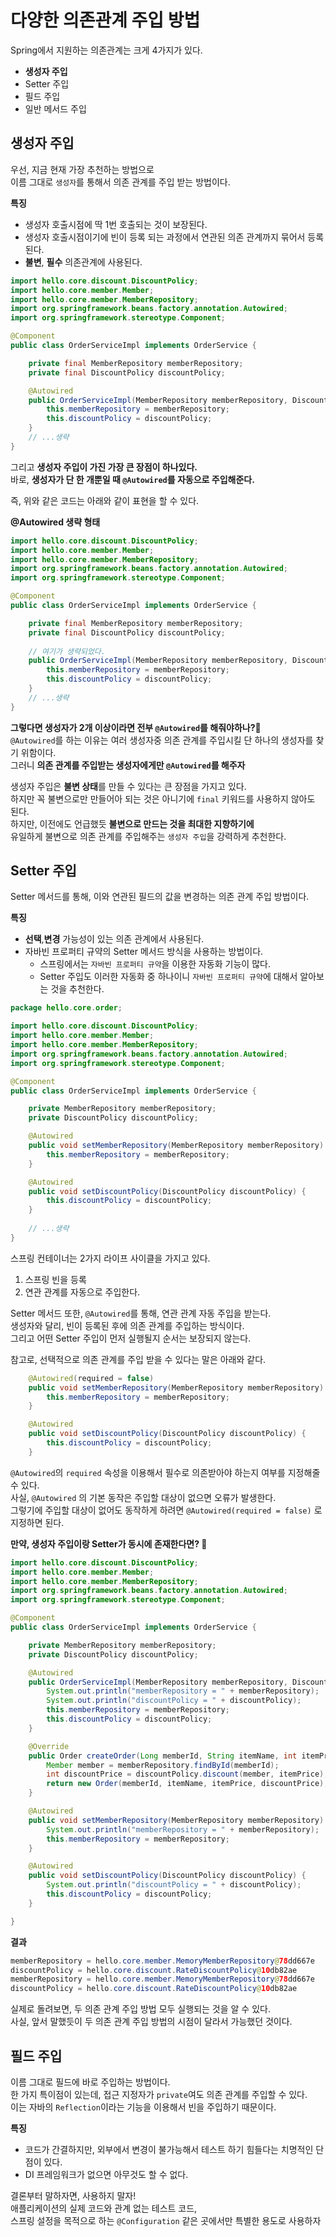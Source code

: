 # 다양한 의존관계 주입 방법
Spring에서 지원하는 의존관계는 크게 4가지가 있다.  
   
* **생성자 주입**     
* Setter 주입     
* 필드 주입      
* 일반 메서드 주입     

## 생성자 주입  
우선, 지금 현재 가장 추천하는 방법으로   
이름 그대로 `생성자`를 통해서 의존 관계를 주입 받는 방법이다.   
     
**특징**    
* 생성자 호출시점에 딱 1번 호출되는 것이 보장된다.     
* 생성자 호출시점이기에 빈이 등록 되는 과정에서 연관된 의존 관계까지 묶어서 등록된다.     
* **불변**, **필수** 의존관계에 사용된다.    
  
```java
import hello.core.discount.DiscountPolicy;
import hello.core.member.Member;
import hello.core.member.MemberRepository;
import org.springframework.beans.factory.annotation.Autowired;
import org.springframework.stereotype.Component;

@Component
public class OrderServiceImpl implements OrderService {

    private final MemberRepository memberRepository;
    private final DiscountPolicy discountPolicy;

    @Autowired
    public OrderServiceImpl(MemberRepository memberRepository, DiscountPolicy discountPolicy) {
        this.memberRepository = memberRepository;
        this.discountPolicy = discountPolicy;
    }
    // ...생략
}
```
그리고 **생성자 주입이 가진 가장 큰 장점이 하나있다.**        
바로, **생성자가 단 한 개뿐일 때 `@Autowired`를 자동으로 주입해준다.**     
   
즉, 위와 같은 코드는 아래와 같이 표현을 할 수 있다.  
    
**@Autowired 생략 형태**
```java
import hello.core.discount.DiscountPolicy;
import hello.core.member.Member;
import hello.core.member.MemberRepository;
import org.springframework.beans.factory.annotation.Autowired;
import org.springframework.stereotype.Component;

@Component
public class OrderServiceImpl implements OrderService {

    private final MemberRepository memberRepository;
    private final DiscountPolicy discountPolicy;
   
    // 여기가 생략되었다.   
    public OrderServiceImpl(MemberRepository memberRepository, DiscountPolicy discountPolicy) {
        this.memberRepository = memberRepository;
        this.discountPolicy = discountPolicy;
    }
    // ...생략
}
```
**그렇다면 생성자가 2개 이상이라면 전부 `@Autowired`를 해줘야하나?🤔**     
`@Autowired`를 하는 이유는 여러 생성자중 의존 관계를 주입시킬 단 하나의 생성자를 찾기 위함이다.   
그러니 **의존 관계를 주입받는 생성자에게만 `@Autowired`를 해주자**     
      
생성자 주입은 **불변 상태**를 만들 수 있다는 큰 장점을 가지고 있다.    
하지만 꼭 불변으로만 만들어아 되는 것은 아니기에 `final` 키워드를 사용하지 않아도 된다.   
하지만, 이전에도 언급했듯 **불변으로 만드는 것을 최대한 지향하기에**   
유일하게 불변으로 의존 관계를 주입해주는 `생성자 주입`을 강력하게 추천한다.     
       
## Setter 주입 
Setter 메서드를 통해, 이와 연관된 필드의 값을 변경하는 의존 관계 주입 방법이다.     
  
**특징**      
* **선택**,**변경** 가능성이 있는 의존 관계에서 사용된다.    
* 자바빈 프로퍼티 규약의 Setter 메서드 방식을 사용하는 방법이다.     
  * 스프링에서는 `자바빈 프로퍼티 규약`을 이용한 자동화 기능이 많다.  
  * Setter 주입도 이러한 자동화 중 하나이니 `자바빈 프로퍼티 규약`에 대해서 알아보는 것을 추천한다.   

```java
package hello.core.order;

import hello.core.discount.DiscountPolicy;
import hello.core.member.Member;
import hello.core.member.MemberRepository;
import org.springframework.beans.factory.annotation.Autowired;
import org.springframework.stereotype.Component;

@Component
public class OrderServiceImpl implements OrderService {

    private MemberRepository memberRepository;
    private DiscountPolicy discountPolicy;

    @Autowired
    public void setMemberRepository(MemberRepository memberRepository) {
        this.memberRepository = memberRepository;
    }

    @Autowired
    public void setDiscountPolicy(DiscountPolicy discountPolicy) {
        this.discountPolicy = discountPolicy;
    }
     
    // ...생략  
}
```

스프링 컨테이너는 2가지 라이프 사이클을 가지고 있다.   
  
1. 스프링 빈을 등록  
2. 연관 관계를 자동으로 주입한다.  
  
Setter 메서드 또한, `@Autowired`를 통해, 연관 관계 자동 주입을 받는다.    
생성자와 달리, 빈이 등록된 후에 의존 관계를 주입하는 방식이다.      
그리고 어떤 Setter 주입이 먼저 실행될지 순서는 보장되지 않는다.      

참고로, 선택적으로 의존 관계를 주입 받을 수 있다는 말은 아래와 같다.     
```java
    @Autowired(required = false)
    public void setMemberRepository(MemberRepository memberRepository) {
        this.memberRepository = memberRepository;
    }

    @Autowired
    public void setDiscountPolicy(DiscountPolicy discountPolicy) {
        this.discountPolicy = discountPolicy;
    }
```
`@Autowired`의 `required` 속성을 이용해서 필수로 의존받아야 하는지 여부를 지정해줄 수 있다.   
사실, `@Autowired` 의 기본 동작은 주입할 대상이 없으면 오류가 발생한다.    
그렇기에 주입할 대상이 없어도 동작하게 하려면 `@Autowired(required = false)` 로 지정하면 된다.
    
**만약, 생성자 주입이랑 Setter가 동시에 존재한다면? 🤔**        
  
```java
import hello.core.discount.DiscountPolicy;
import hello.core.member.Member;
import hello.core.member.MemberRepository;
import org.springframework.beans.factory.annotation.Autowired;
import org.springframework.stereotype.Component;

@Component
public class OrderServiceImpl implements OrderService {

    private MemberRepository memberRepository;
    private DiscountPolicy discountPolicy;

    @Autowired
    public OrderServiceImpl(MemberRepository memberRepository, DiscountPolicy discountPolicy) {
        System.out.println("memberRepository = " + memberRepository);
        System.out.println("discountPolicy = " + discountPolicy);
        this.memberRepository = memberRepository;
        this.discountPolicy = discountPolicy;
    }

    @Override
    public Order createOrder(Long memberId, String itemName, int itemPrice) {
        Member member = memberRepository.findById(memberId);
        int discountPrice = discountPolicy.discount(member, itemPrice);
        return new Order(memberId, itemName, itemPrice, discountPrice);
    }

    @Autowired
    public void setMemberRepository(MemberRepository memberRepository) {
        System.out.println("memberRepository = " + memberRepository);
        this.memberRepository = memberRepository;
    }

    @Autowired
    public void setDiscountPolicy(DiscountPolicy discountPolicy) {
        System.out.println("discountPolicy = " + discountPolicy);
        this.discountPolicy = discountPolicy;
    }

}

```
**결과**
```java
memberRepository = hello.core.member.MemoryMemberRepository@78dd667e
discountPolicy = hello.core.discount.RateDiscountPolicy@10db82ae
memberRepository = hello.core.member.MemoryMemberRepository@78dd667e
discountPolicy = hello.core.discount.RateDiscountPolicy@10db82ae
```
실제로 돌려보면, 두 의존 관계 주입 방법 모두 실행되는 것을 알 수 있다.     
사실, 앞서 말했듯이 두 의존 관계 주입 방법의 시점이 달라서 가능했던 것이다.   
      
## 필드 주입      
이름 그대로 필드에 바로 주입하는 방법이다.    
한 가지 특이점이 있는데, 접근 지정자가 `private`여도 의존 관계를 주입할 수 있다.     
이는 자바의 `Reflection`이라는 기능을 이용해서 빈을 주입하기 때문이다.    
  
**특징**
* 코드가 간결하지만, 외부에서 변경이 불가능해서 테스트 하기 힘들다는 치명적인 단점이 있다.
* DI 프레임워크가 없으면 아무것도 할 수 없다.
       
결론부터 말하자면, 사용하지 말자!   
애플리케이션의 실제 코드와 관계 없는 테스트 코드,    
스프링 설정을 목적으로 하는 `@Configuration` 같은 곳에서만 특별한 용도로 사용하자    


